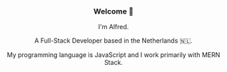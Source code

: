 ### <p align="center">Welcome 👋</p>

<p align="center">I'm Alfred.</p>
<p align="center">A Full-Stack Developer based in the Netherlands &#127475;&#127473;.</p>
<p align="center">My programming language is JavaScript and I work primarily with MERN Stack.</p>

<!--
**aCastilloNL/aCastilloNL** is a ✨ _special_ ✨ repository because its `README.md` (this file) appears on your GitHub profile.

Here are some ideas to get you started:

- 🔭 I’m currently working on ...
- 🌱 I’m currently learning ...
- 👯 I’m looking to collaborate on ...
- 🤔 I’m looking for help with ...
- 💬 Ask me about ...
- 📫 How to reach me: ...
- 😄 Pronouns: ...
- ⚡ Fun fact: ...
-->
